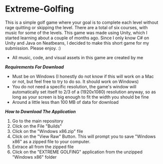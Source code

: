 # Extreme-Golfing

This is a simple golf game where your goal is to complete each level without rage quitting or skipping the level. There are a total of six courses, with music for some of the levels. This game was made using Unity, which I started learning about a couple of months ago. Since I only know C# on Unity and Java on Neatbeans, I decided to make this short game for my submission. Please enjoy. :)

- All music, code, and visual assets in this game are created by me

***Requirements For Download***

- Must be on Windows (I honestly do not know if this will work on a Mac or not, but feel free to try to do so. It should work on Windows)
- You do not need a specific resolution, the game's window will automatically set itself to 2/3 of a (1920x1080) resolution anyway, so as long as your screen is big enough to fit the width you should be fine
- Around a little less than 100 MB of data for download

***How to Download The Application***

1. Go to the main repository
2. Click on the File "Builds"
3. Click on the "Windows x86.zip" file
4. Click on the "View Raw" Button. This will prompt you to save "Windows x86" as a zipped file to your computer.
5. Extrace all from the zipped file
6. Click on the "EXTREME GOLFING" application from the unzipped "Windows x86" folder
